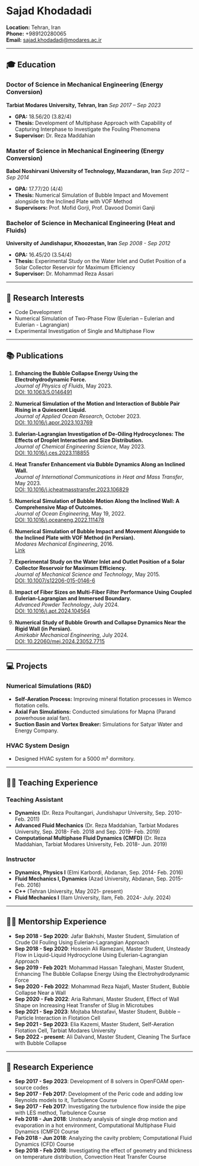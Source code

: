 # Sajad Khodadadi

**Location:** Tehran, Iran  
**Phone:** +989120280065  
**Email:** sajad.khodadadi@modares.ac.ir  

---

## 🎓 Education

### Doctor of Science in Mechanical Engineering (Energy Conversion)
**Tarbiat Modares University, Tehran, Iran**  *Sep 2017 – Sep 2023*  
- **GPA:** 18.56/20 (3.82/4)  
- **Thesis:** Development of Multiphase Approach with Capability of Capturing Interphase to Investigate the Fouling Phenomena  
- **Supervisor:** Dr. Reza Maddahian

### Master of Science in Mechanical Engineering (Energy Conversion)
**Babol Noshirvani University of Technology, Mazandaran, Iran**  *Sep 2012 – Sep 2014*  
- **GPA:** 17.77/20 (4/4)  
- **Thesis:** Numerical Simulation of Bubble Impact and Movement alongside to the Inclined Plate with VOF Method  
- **Supervisors:** Prof. Mofid Gorji, Prof. Davood Domiri Ganji

### Bachelor of Science in Mechanical Engineering (Heat and Fluids)
**University of Jundishapur, Khoozestan, Iran**  *Sep 2008 - Sep 2012*  
- **GPA:** 16.45/20 (3.54/4)  
- **Thesis:** Experimental Study on the Water Inlet and Outlet Position of a Solar Collector Reservoir for Maximum Efficiency  
- **Supervisor:** Dr. Mohammad Reza Assari

---

## 🔬 Research Interests

- Code Development
- Numerical Simulation of Two-Phase Flow (Eulerian – Eulerian and Eulerian - Lagrangian)
- Experimental Investigation of Single and Multiphase Flow

---

## 📚 Publications

1. **Enhancing the Bubble Collapse Energy Using the Electrohydrodynamic Force.**  
   *Journal of Physics of Fluids*, May 2023.  
   [DOI: 10.1063/5.0146491](https://doi.org/10.1063/5.0146491)

2. **Numerical Simulation of the Motion and Interaction of Bubble Pair Rising in a Quiescent Liquid.**  
   *Journal of Applied Ocean Research*, October 2023.  
   [DOI: 10.1016/j.apor.2023.103769](https://doi.org/10.1016/j.apor.2023.103769)

3. **Eulerian-Lagrangian Investigation of De-Oiling Hydrocyclones: The Effects of Droplet Interaction and Size Distribution.**  
   *Journal of Chemical Engineering Science*, May 2023.  
   [DOI: 10.1016/j.ces.2023.118855](https://doi.org/10.1016/j.ces.2023.118855)

4. **Heat Transfer Enhancement via Bubble Dynamics Along an Inclined Wall.**  
   *Journal of International Communications in Heat and Mass Transfer*, May 2023.  
   [DOI: 10.1016/j.icheatmasstransfer.2023.106829](https://doi.org/10.1016/j.icheatmasstransfer.2023.106829)

5. **Numerical Simulation of Bubble Motion Along the Inclined Wall: A Comprehensive Map of Outcomes.**  
   *Journal of Ocean Engineering*, May 19, 2022.  
   [DOI: 10.1016/j.oceaneng.2022.111478](https://doi.org/10.1016/j.oceaneng.2022.111478)

6. **Numerical Simulation of Bubble Impact and Movement Alongside to the Inclined Plate with VOF Method (in Persian).**  
   *Modares Mechanical Engineering*, 2016.  
   [Link](http://mme.modares.ac.ir/article-15-1209-en.html)

7. **Experimental Study on the Water Inlet and Outlet Position of a Solar Collector Reservoir for Maximum Efficiency.**  
   *Journal of Mechanical Science and Technology*, May 2015.  
   [DOI: 10.1007/s12206-015-0146-6](https://doi.org/10.1007/s12206-015-0146-6)

8. **Impact of Fiber Sizes on Multi-Fiber Filter Performance Using Coupled Eulerian-Lagrangian and Immersed Boundary.**  
   *Advanced Powder Technology*, July 2024.  
   [DOI: 10.1016/j.apt.2024.104564](https://doi.org/10.1016/j.apt.2024.104564)

9. **Numerical Study of Bubble Growth and Collapse Dynamics Near the Rigid Wall (in Persian).**  
   *Amirkabir Mechanical Engineering*, July 2024.  
   [DOI: 10.22060/mej.2024.23052.7715](https://doi.org/10.22060/mej.2024.23052.7715)

---

## 💻 Projects

### Numerical Simulations (R&D)
- **Self-Aeration Process:** Improving mineral flotation processes in Wemco flotation cells.
- **Axial Fan Simulations:** Conducted simulations for Mapna (Parand powerhouse axial fan).
- **Suction Basin and Vortex Breaker:** Simulations for Satyar Water and Energy Company.

### HVAC System Design
- Designed HVAC system for a 5000 m² dormitory.

---

## 🧑‍🏫 Teaching Experience

### Teaching Assistant
- **Dynamics** (Dr. Reza Poultangari, Jundishapur University, Sep. 2010- Feb. 2011)
- **Advanced Fluid Mechanics** (Dr. Reza Maddahian, Tarbiat Modares University, Sep. 2018- Feb. 2018 and Sep. 2019- Feb. 2019)
- **Computational Multiphase Fluid Dynamics (CMFD)** (Dr. Reza Maddahian, Tarbiat Modares University, Feb. 2018- Jun. 2019)

### Instructor
- **Dynamics, Physics I** (Elmi Karbordi, Abdanan, Sep. 2014- Feb. 2016)
- **Fluid Mechanics I, Dynamics** (Azad University, Abdanan, Sep. 2015- Feb. 2016)
- **C++** (Tehran University, May 2021- present)
- **Fluid Mechanics I** (Ilam University, Ilam, Feb. 2024- July. 2024)
---

## 🧑‍🎓 Mentorship Experience

- **Sep 2018 - Sep 2020**: Jafar Bakhshi, Master Student, Simulation of Crude Oil Fouling Using Eulerian-Lagrangian Approach
- **Sep 2018 - Sep 2020**: Hossein Ali Ramezani, Master Student, Unsteady Flow in Liquid-Liquid Hydrocyclone Using Eulerian-Lagrangian Approach
- **Sep 2019 - Feb 2021**: Mohammad Hassan Taleghani, Master Student, Enhancing The Bubble Collapse Energy Using the Electrohydrodynamic Force
- **Sep 2020 - Feb 2022**: Mohammad Reza Najafi, Master Student, Bubble Collapse Near a Wall
- **Sep 2020 - Feb 2022**: Aria Rahmani, Master Student, Effect of Wall Shape on Increasing Heat Transfer of Slug in Microtubes
- **Sep 2021 - Sep 2023**: Mojtaba Mostafavi, Master Student, Bubble – Particle Interaction in Flotation Cell
- **Sep 2021 - Sep 2023**: Elia Kazemi, Master Student, Self-Aeration Flotation Cell, Tarbiat Modares University
- **Sep 2022 - present**: Ali Dalvand, Master Student, Cleaning The Surface with Bubble Collapse

---

## 🔬 Research Experience

- **Sep 2017 - Sep 2023**: Development of 8 solvers in OpenFOAM open-source codes
- **Sep 2017 - Feb 2017**: Development of the Peric code and adding low Reynolds models to it, Turbulence Course
- **Sep 2017 - Feb 2017**: Investigating the turbulence flow inside the pipe with LES method, Turbulence Course
- **Feb 2018 - Jun 2018**: Unsteady analysis of single drop motion and evaporation in a hot environment, Computational Multiphase Fluid Dynamics (CMFD) Course
- **Feb 2018 - Jun 2018**: Analyzing the cavity problem; Computational Fluid Dynamics (CFD) Course
- **Sep 2018 - Feb 2018**: Investigating the effect of geometry and thickness on temperature distribution, Convection Heat Transfer Course
